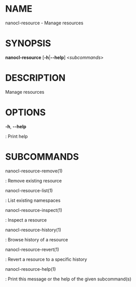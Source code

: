 # NAME

nanocl-resource - Manage resources

# SYNOPSIS

**nanocl-resource** \[**-h**\|**\--help**\] \<_subcommands_\>

# DESCRIPTION

Manage resources

# OPTIONS

**-h**, **\--help**

: Print help

# SUBCOMMANDS

nanocl-resource-remove(1)

: Remove existing resource

nanocl-resource-list(1)

: List existing namespaces

nanocl-resource-inspect(1)

: Inspect a resource

nanocl-resource-history(1)

: Browse history of a resource

nanocl-resource-revert(1)

: Revert a resource to a specific history

nanocl-resource-help(1)

: Print this message or the help of the given subcommand(s)
